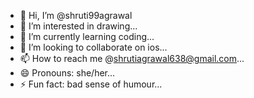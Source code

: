 - 👋 Hi, I’m @shruti99agrawal
- 👀 I’m interested in drawing...
- 🌱 I’m currently learning coding...
- 💞️ I’m looking to collaborate on ios...
- 📫 How to reach me @shrutiagrawal638@gmail.com...
- 😄 Pronouns: she/her...
- ⚡ Fun fact: bad sense of humour...

<!---
shruti99agrawal/shruti99agrawal is a ✨ special ✨ repository because its `README.md` (this file) appears on your GitHub profile.
You can click the Preview link to take a look at your changes.
--->
